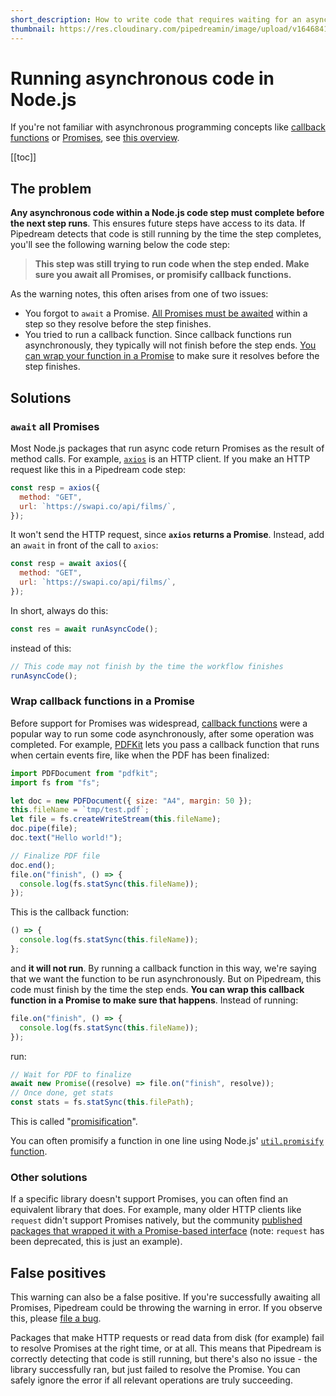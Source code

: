 ```yaml
---
short_description: How to write code that requires waiting for an asynchronous action.
thumbnail: https://res.cloudinary.com/pipedreamin/image/upload/v1646841376/docs/icons/icons8-time-96_kupxpi.png
---
```


# Running asynchronous code in Node.js

If you're not familiar with asynchronous programming concepts like [callback functions](https://developer.mozilla.org/en-US/docs/Glossary/Callback_function) or [Promises](https://developer.mozilla.org/en-US/docs/Web/JavaScript/Guide/Using_promises), see [this overview](https://eloquentjavascript.net/11_async.html).

[[toc]]

## The problem

**Any asynchronous code within a Node.js code step must complete before the next step runs**. This ensures future steps have access to its data. If Pipedream detects that code is still running by the time the step completes, you'll see the following warning below the code step:

> **This step was still trying to run code when the step ended. Make sure you await all Promises, or promisify callback functions.** 

As the warning notes, this often arises from one of two issues:

- You forgot to `await` a Promise. [All Promises must be awaited](#await-all-promises) within a step so they resolve before the step finishes.
- You tried to run a callback function. Since callback functions run asynchronously, they typically will not finish before the step ends. [You can wrap your function in a Promise](#wrap-callback-functions-in-a-promise) to make sure it resolves before the step finishes.

## Solutions

### `await` all Promises

Most Node.js packages that run async code return Promises as the result of method calls. For example, [`axios`](https://docs.pipedream.com/workflows/steps/code/nodejs/http-requests/#basic-axios-usage-notes) is an HTTP client. If you make an HTTP request like this in a Pipedream code step:

```javascript
const resp = axios({
  method: "GET",
  url: `https://swapi.co/api/films/`,
});
```

It won't send the HTTP request, since **`axios` returns a Promise**. Instead, add an `await` in front of the call to `axios`:

```javascript
const resp = await axios({
  method: "GET",
  url: `https://swapi.co/api/films/`,
});
```

In short, always do this:

```javascript
const res = await runAsyncCode();
```

instead of this:

```javascript
// This code may not finish by the time the workflow finishes
runAsyncCode();
```

### Wrap callback functions in a Promise

Before support for Promises was widespread, [callback functions](https://developer.mozilla.org/en-US/docs/Glossary/Callback_function) were a popular way to run some code asynchronously, after some operation was completed. For example, [PDFKit](https://pdfkit.org/) lets you pass a callback function that runs when certain events fire, like when the PDF has been finalized:

```javascript
import PDFDocument from "pdfkit";
import fs from "fs";

let doc = new PDFDocument({ size: "A4", margin: 50 });
this.fileName = `tmp/test.pdf`;
let file = fs.createWriteStream(this.fileName);
doc.pipe(file);
doc.text("Hello world!");

// Finalize PDF file
doc.end();
file.on("finish", () => {
  console.log(fs.statSync(this.fileName));
});
```

This is the callback function:

```javascript
() => {
  console.log(fs.statSync(this.fileName));
};
```

and **it will not run**. By running a callback function in this way, we're saying that we want the function to be run asynchronously. But on Pipedream, this code must finish by the time the step ends. **You can wrap this callback function in a Promise to make sure that happens**. Instead of running:

```javascript
file.on("finish", () => {
  console.log(fs.statSync(this.fileName));
});
```

run:

```javascript
// Wait for PDF to finalize
await new Promise((resolve) => file.on("finish", resolve));
// Once done, get stats
const stats = fs.statSync(this.filePath);
```

This is called "[promisification](https://javascript.info/promisify)".

You can often promisify a function in one line using Node.js' [`util.promisify` function](https://2ality.com/2017/05/util-promisify.html).

### Other solutions

If a specific library doesn't support Promises, you can often find an equivalent library that does. For example, many older HTTP clients like `request` didn't support Promises natively, but the community [published packages that wrapped it with a Promise-based interface](https://www.npmjs.com/package/request#promises--asyncawait) (note: `request` has been deprecated, this is just an example).

## False positives

This warning can also be a false positive. If you're successfully awaiting all Promises, Pipedream could be throwing the warning in error. If you observe this, please [file a bug](https://github.com/PipedreamHQ/pipedream/issues/new?assignees=&labels=bug&template=bug_report.md&title=%5BBUG%5D+).

Packages that make HTTP requests or read data from disk (for example) fail to resolve Promises at the right time, or at all. This means that Pipedream is correctly detecting that code is still running, but there's also no issue - the library successfully ran, but just failed to resolve the Promise. You can safely ignore the error if all relevant operations are truly succeeding.
